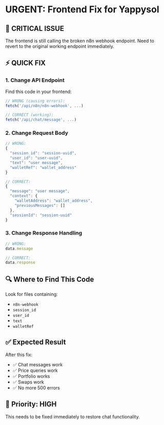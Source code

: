 # URGENT: Frontend Fix for Yappysol

## 🚨 **CRITICAL ISSUE**
The frontend is still calling the broken n8n webhook endpoint. Need to revert to the original working endpoint immediately.

## ⚡ **QUICK FIX**

### **1. Change API Endpoint**
Find this code in your frontend:
```typescript
// WRONG (causing errors):
fetch('/api/n8n/n8n-webhook', ...)

// CORRECT (working):
fetch('/api/chat/message', ...)
```

### **2. Change Request Body**
```typescript
// WRONG:
{
  "session_id": "session-uuid",
  "user_id": "user-uuid", 
  "text": "user message",
  "walletRef": "wallet_address"
}

// CORRECT:
{
  "message": "user message",
  "context": {
    "walletAddress": "wallet_address",
    "previousMessages": []
  },
  "sessionId": "session-uuid"
}
```

### **3. Change Response Handling**
```typescript
// WRONG:
data.message

// CORRECT:
data.response
```

## 🔍 **Where to Find This Code**

Look for files containing:
- `n8n-webhook`
- `session_id`
- `user_id`
- `text`
- `walletRef`

## ✅ **Expected Result**
After this fix:
- ✅ Chat messages work
- ✅ Price queries work  
- ✅ Portfolio works
- ✅ Swaps work
- ✅ No more 500 errors

## 🚀 **Priority: HIGH**
This needs to be fixed immediately to restore chat functionality.
